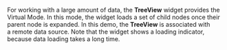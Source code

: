 For working with a&nbsp;large amount of&nbsp;data, the **TreeView** widget provides the Virtual Mode. In&nbsp;this mode, the widget loads a&nbsp;set of&nbsp;child nodes once their parent node is&nbsp;expanded. In&nbsp;this demo, the **TreeView** is&nbsp;associated with a&nbsp;remote data source. Note that the widget shows a&nbsp;loading indicator, because data loading takes a&nbsp;long time.